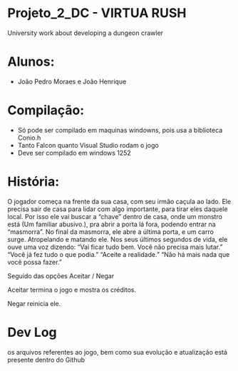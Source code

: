 # Projeto_2_DC - VIRTUA RUSH
University work about developing a dungeon crawler

# Alunos: 
- João Pedro Moraes e João Henrique

# Compilação: 
- Só pode ser compilado em maquinas windowns, pois usa a biblioteca Conio.h
- Tanto Falcon quanto Visual Studio rodam o jogo 
- Deve ser compilado em windows 1252

# História: 

O jogador começa na frente da sua casa, com seu irmão caçula ao lado.
Ele precisa sair de casa para lidar com algo importante, para tirar eles daquele local.
Por isso ele vai buscar a “chave” dentro de casa, onde um monstro está (Um familiar abusivo.), pra abrir a porta lá fora, podendo entrar na “masmorra”.
No final da masmorra, ele abre a última porta, e um carro surge. Atropelando e matando ele.
Nos seus últimos segundos de vida, ele ouve uma voz dizendo:
“Vai ficar tudo bem. Você não precisa mais lutar.”
“Você já fez tudo o que podia.”
“Aceite a realidade.”
“Não há mais nada que você possa fazer.”

Seguido das opções 
Aceitar / Negar

Aceitar termina o jogo e mostra os créditos.

Negar reinicia ele.

# Dev Log

os arquivos referentes ao jogo, bem como sua evolução e atualização está presente dentro do Github